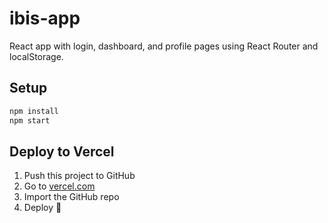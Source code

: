 # ibis-app

React app with login, dashboard, and profile pages using React Router and localStorage.

## Setup

```bash
npm install
npm start
```

## Deploy to Vercel

1. Push this project to GitHub
2. Go to [vercel.com](https://vercel.com)
3. Import the GitHub repo
4. Deploy 🚀
